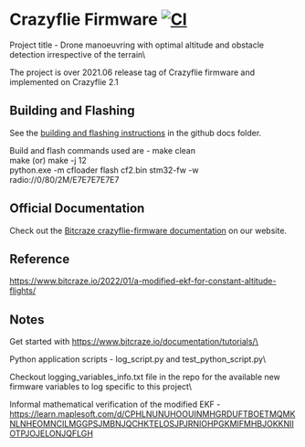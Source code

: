 # Crazyflie Firmware  [![CI](https://github.com/bitcraze/crazyflie-firmware/workflows/CI/badge.svg)](https://github.com/bitcraze/crazyflie-firmware/actions?query=workflow%3ACI)

Project title - Drone manoeuvring with optimal altitude and obstacle detection irrespective of the terrain\

The project is over 2021.06 release tag of Crazyflie firmware and implemented on Crazyflie 2.1

## Building and Flashing
See the [building and flashing instructions](https://www.bitcraze.io/documentation/repository/crazyflie-firmware/master/building-and-flashing/build/) in the github docs folder.

Build and flash commands used are -
make clean\
make (or) make -j 12\
python.exe -m cfloader flash cf2.bin stm32-fw -w radio://0/80/2M/E7E7E7E7E7

## Official Documentation

Check out the [Bitcraze crazyflie-firmware documentation](https://www.bitcraze.io/documentation/repository/crazyflie-firmware/master/) on our website.

## Reference

https://www.bitcraze.io/2022/01/a-modified-ekf-for-constant-altitude-flights/

## Notes

Get started with https://www.bitcraze.io/documentation/tutorials/\

Python application scripts - log_script.py and test_python_script.py\

Checkout logging_variables_info.txt file in the repo for the available new firmware variables to log specific to this project\

Informal mathematical verification of the modified EKF - https://learn.maplesoft.com/d/CPHLNUNUHOOUINMHGRDUFTBOETMQMKNLNHEOMNCILMGGPSJMBNJQCHKTELOSJPJRNIOHPGKMIFMHBJOKKNIIOTPJOJELONJQFLGH
